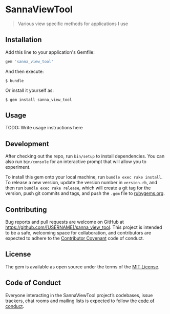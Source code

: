 # SannaViewTool

> Various view specific methods for applications I use

## Installation

Add this line to your application's Gemfile:

```ruby
gem 'sanna_view_tool'
```

And then execute:

    $ bundle

Or install it yourself as:

    $ gem install sanna_view_tool

## Usage

TODO: Write usage instructions here

## Development

After checking out the repo, run `bin/setup` to install dependencies. You can also run `bin/console` for an interactive prompt that will allow you to experiment.

To install this gem onto your local machine, run `bundle exec rake install`. To release a new version, update the version number in `version.rb`, and then run `bundle exec rake release`, which will create a git tag for the version, push git commits and tags, and push the `.gem` file to [rubygems.org](https://rubygems.org).

## Contributing

Bug reports and pull requests are welcome on GitHub at https://github.com/[USERNAME]/sanna_view_tool. This project is intended to be a safe, welcoming space for collaboration, and contributors are expected to adhere to the [Contributor Covenant](http://contributor-covenant.org) code of conduct.

## License

The gem is available as open source under the terms of the [MIT License](https://opensource.org/licenses/MIT).

## Code of Conduct

Everyone interacting in the SannaViewTool project’s codebases, issue trackers, chat rooms and mailing lists is expected to follow the [code of conduct](https://github.com/[USERNAME]/sanna_view_tool/blob/master/CODE_OF_CONDUCT.md).
